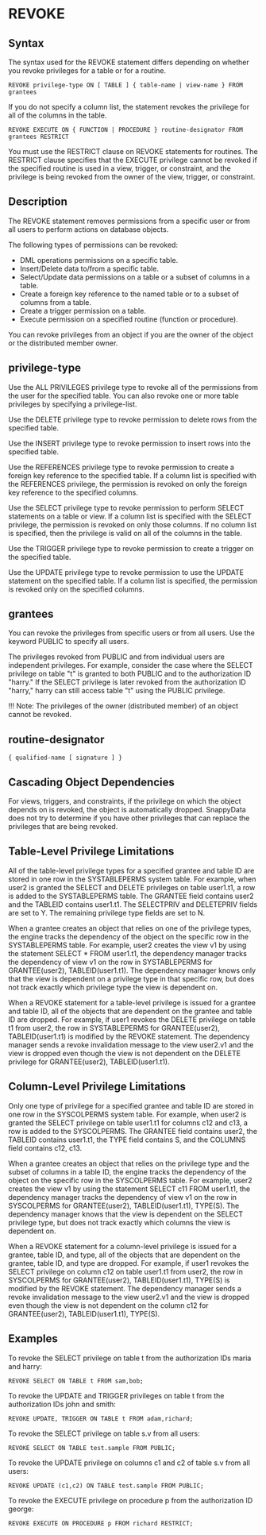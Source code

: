 # REVOKE

## Syntax

The syntax used for the REVOKE statement differs depending on whether you revoke privileges for a table or for a routine.

``` pre
REVOKE privilege-type ON [ TABLE ] { table-name | view-name } FROM grantees
```

If you do not specify a column list, the statement revokes the privilege for all of the columns in the table.

``` pre
REVOKE EXECUTE ON { FUNCTION | PROCEDURE } routine-designator FROM grantees RESTRICT
```

You must use the RESTRICT clause on REVOKE statements for routines. The RESTRICT clause specifies that the EXECUTE privilege cannot be revoked if the specified routine is used in a view, trigger, or constraint, and the privilege is being revoked from the owner of the view, trigger, or constraint.

<a id="description"></a>
## Description

The REVOKE statement removes permissions from a specific user or from all users to perform actions on database objects.

The following types of permissions can be revoked:

-   DML operations permissions on a specific table.
-   Insert/Delete data to/from a specific table.
-   Select/Update data permissions on a table or a subset of columns in a table.
-   Create a foreign key reference to the named table or to a subset of columns from a table.
-   Create a trigger permission on a table.
-   Execute permission on a specified routine (function or procedure).

You can revoke privileges from an object if you are the owner of the object or the distributed member owner.

<a id="privilege-type"></a>
## privilege-type

Use the ALL PRIVILEGES privilege type to revoke all of the permissions from the user for the specified table. You can also revoke one or more table privileges by specifying a privilege-list.

Use the DELETE privilege type to revoke permission to delete rows from the specified table.

Use the INSERT privilege type to revoke permission to insert rows into the specified table.

Use the REFERENCES privilege type to revoke permission to create a foreign key reference to the specified table. If a column list is specified with the REFERENCES privilege, the permission is revoked on only the foreign key reference to the specified columns.

Use the SELECT privilege type to revoke permission to perform SELECT statements on a table or view. If a column list is specified with the SELECT privilege, the permission is revoked on only those columns. If no column list is specified, then the privilege is valid on all of the columns in the table.

Use the TRIGGER privilege type to revoke permission to create a trigger on the specified table.

Use the UPDATE privilege type to revoke permission to use the UPDATE statement on the specified table. If a column list is specified, the permission is revoked only on the specified columns.

<a id="grantees"></a>

## grantees

You can revoke the privileges from specific users or from all users. Use the keyword PUBLIC to specify all users.

The privileges revoked from PUBLIC and from individual users are independent privileges. For example, consider the case where the SELECT privilege on table "t" is granted to both PUBLIC and to the authorization ID "harry." If the SELECT privilege is later revoked from the authorization ID "harry," harry can still access table "t" using the PUBLIC privilege.

!!! Note: 
	The privileges of the owner (distributed member) of an object cannot be revoked.

<a id="routine-designator"></a>
## routine-designator

``` pre
{ qualified-name [ signature ] }
```

<a id="cascading-object-dependencies"></a>
## Cascading Object Dependencies

For views, triggers, and constraints, if the privilege on which the object depends on is revoked, the object is automatically dropped. SnappyData does not try to determine if you have other privileges that can replace the privileges that are being revoked.

<a id="table-level-privilege-limitations"></a>
## Table-Level Privilege Limitations

All of the table-level privilege types for a specified grantee and table ID are stored in one row in the SYSTABLEPERMS system table. For example, when user2 is granted the SELECT and DELETE privileges on table user1.t1, a row is added to the SYSTABLEPERMS table. The GRANTEE field contains user2 and the TABLEID contains user1.t1. The SELECTPRIV and DELETEPRIV fields are set to Y. The remaining privilege type fields are set to N.

When a grantee creates an object that relies on one of the privilege types, the engine tracks the dependency of the object on the specific row in the SYSTABLEPERMS table. For example, user2 creates the view v1 by using the statement SELECT \* FROM user1.t1, the dependency manager tracks the dependency of view v1 on the row in SYSTABLEPERMS for GRANTEE(user2), TABLEID(user1.t1). The dependency manager knows only that the view is dependent on a privilege type in that specific row, but does not track exactly which privilege type the view is dependent on.

When a REVOKE statement for a table-level privilege is issued for a grantee and table ID, all of the objects that are dependent on the grantee and table ID are dropped. For example, if user1 revokes the DELETE privilege on table t1 from user2, the row in SYSTABLEPERMS for GRANTEE(user2), TABLEID(user1.t1) is modified by the REVOKE statement. The dependency manager sends a revoke invalidation message to the view user2.v1 and the view is dropped even though the view is not dependent on the DELETE privilege for GRANTEE(user2), TABLEID(user1.t1).

<a id="column-Level-privilege-limitations"></a>

## Column-Level Privilege Limitations

Only one type of privilege for a specified grantee and table ID are stored in one row in the SYSCOLPERMS system table. For example, when user2 is granted the SELECT privilege on table user1.t1 for columns c12 and c13, a row is added to the SYSCOLPERMS. The GRANTEE field contains user2, the TABLEID contains user1.t1, the TYPE field contains S, and the COLUMNS field contains c12, c13.

When a grantee creates an object that relies on the privilege type and the subset of columns in a table ID, the engine tracks the dependency of the object on the specific row in the SYSCOLPERMS table. For example, user2 creates the view v1 by using the statement SELECT c11 FROM user1.t1, the dependency manager tracks the dependency of view v1 on the row in SYSCOLPERMS for GRANTEE(user2), TABLEID(user1.t1), TYPE(S). The dependency manager knows that the view is dependent on the SELECT privilege type, but does not track exactly which columns the view is dependent on.

When a REVOKE statement for a column-level privilege is issued for a grantee, table ID, and type, all of the objects that are dependent on the grantee, table ID, and type are dropped. For example, if user1 revokes the SELECT privilege on column c12 on table user1.t1 from user2, the row in SYSCOLPERMS for GRANTEE(user2), TABLEID(user1.t1), TYPE(S) is modified by the REVOKE statement. The dependency manager sends a revoke invalidation message to the view user2.v1 and the view is dropped even though the view is not dependent on the column c12 for GRANTEE(user2), TABLEID(user1.t1), TYPE(S).

## Examples

To revoke the SELECT privilege on table t from the authorization IDs maria and harry:

``` pre
REVOKE SELECT ON TABLE t FROM sam,bob;
```

To revoke the UPDATE and TRIGGER privileges on table t from the authorization IDs john and smith:

``` pre
REVOKE UPDATE, TRIGGER ON TABLE t FROM adam,richard;
```

To revoke the SELECT privilege on table s.v from all users:

``` pre
REVOKE SELECT ON TABLE test.sample FROM PUBLIC;
```

To revoke the UPDATE privilege on columns c1 and c2 of table s.v from all users:

``` pre
REVOKE UPDATE (c1,c2) ON TABLE test.sample FROM PUBLIC;
```

To revoke the EXECUTE privilege on procedure p from the authorization ID george:

``` pre
REVOKE EXECUTE ON PROCEDURE p FROM richard RESTRICT;
```


